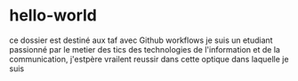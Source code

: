 # hello-world
ce dossier  est destiné aux taf avec Github workflows
je suis  un etudiant passionné par le metier des tics des technologies de l'information et de la communication, j'estpère vrailent reussir dans cette optique dans laquelle je suis 
